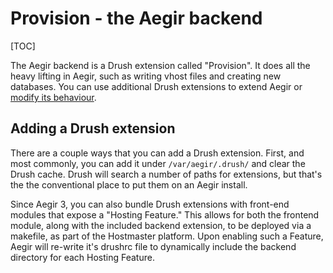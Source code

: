Provision - the Aegir backend
=============================

[TOC]

The Aegir backend is a Drush extension called "Provision". It does all the heavy lifting in Aegir, such as writing vhost files and creating new databases. You can use additional Drush extensions to extend Aegir or [modify its behaviour](/extend/altering-behaviours.md).


Adding a Drush extension
------------------------

There are a couple ways that you can add a Drush extension. First, and most commonly, you can add it under `/var/aegir/.drush/` and clear the Drush cache. Drush will search a number of paths for extensions, but that's the the conventional place to put them on an Aegir install.

Since Aegir 3, you can also bundle Drush extensions with front-end modules that expose a "Hosting Feature." This allows for both the frontend module, along with the included backend extension, to be deployed via a makefile, as part of the Hostmaster platform. Upon enabling such a Feature, Aegir will re-write it's drushrc file to dynamically include the backend directory for each Hosting Feature.

